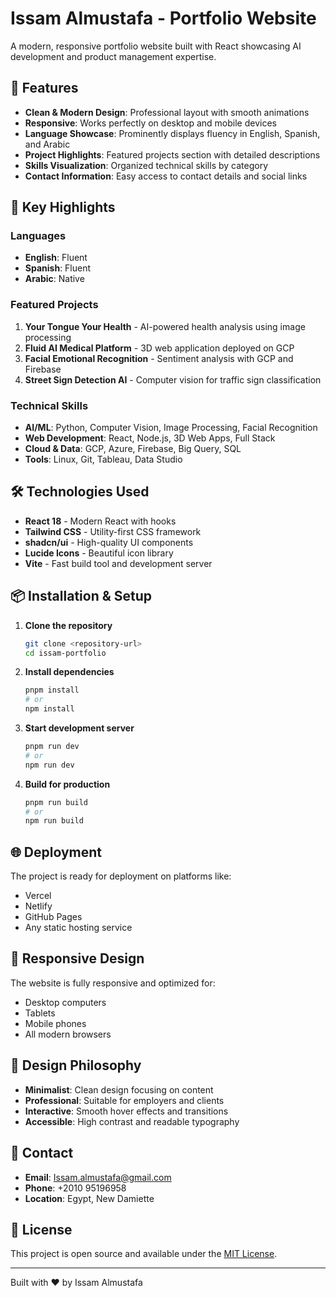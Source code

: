 # Issam Almustafa - Portfolio Website

A modern, responsive portfolio website built with React showcasing AI development and product management expertise.

## 🌟 Features

- **Clean & Modern Design**: Professional layout with smooth animations
- **Responsive**: Works perfectly on desktop and mobile devices
- **Language Showcase**: Prominently displays fluency in English, Spanish, and Arabic
- **Project Highlights**: Featured projects section with detailed descriptions
- **Skills Visualization**: Organized technical skills by category
- **Contact Information**: Easy access to contact details and social links

## 🚀 Key Highlights

### Languages
- **English**: Fluent
- **Spanish**: Fluent  
- **Arabic**: Native

### Featured Projects
1. **Your Tongue Your Health** - AI-powered health analysis using image processing
2. **Fluid AI Medical Platform** - 3D web application deployed on GCP
3. **Facial Emotional Recognition** - Sentiment analysis with GCP and Firebase
4. **Street Sign Detection AI** - Computer vision for traffic sign classification

### Technical Skills
- **AI/ML**: Python, Computer Vision, Image Processing, Facial Recognition
- **Web Development**: React, Node.js, 3D Web Apps, Full Stack
- **Cloud & Data**: GCP, Azure, Firebase, Big Query, SQL
- **Tools**: Linux, Git, Tableau, Data Studio

## 🛠️ Technologies Used

- **React 18** - Modern React with hooks
- **Tailwind CSS** - Utility-first CSS framework
- **shadcn/ui** - High-quality UI components
- **Lucide Icons** - Beautiful icon library
- **Vite** - Fast build tool and development server

## 📦 Installation & Setup

1. **Clone the repository**
   ```bash
   git clone <repository-url>
   cd issam-portfolio
   ```

2. **Install dependencies**
   ```bash
   pnpm install
   # or
   npm install
   ```

3. **Start development server**
   ```bash
   pnpm run dev
   # or
   npm run dev
   ```

4. **Build for production**
   ```bash
   pnpm run build
   # or
   npm run build
   ```

## 🌐 Deployment

The project is ready for deployment on platforms like:
- Vercel
- Netlify
- GitHub Pages
- Any static hosting service

## 📱 Responsive Design

The website is fully responsive and optimized for:
- Desktop computers
- Tablets
- Mobile phones
- All modern browsers

## 🎨 Design Philosophy

- **Minimalist**: Clean design focusing on content
- **Professional**: Suitable for employers and clients
- **Interactive**: Smooth hover effects and transitions
- **Accessible**: High contrast and readable typography

## 📧 Contact

- **Email**: Issam.almustafa@gmail.com
- **Phone**: +2010 95196958
- **Location**: Egypt, New Damiette

## 📄 License

This project is open source and available under the [MIT License](LICENSE).

---

Built with ❤️ by Issam Almustafa

